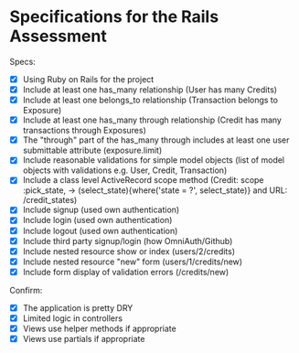 # Specifications for the Rails Assessment

Specs:
- [x] Using Ruby on Rails for the project
- [x] Include at least one has_many relationship (User has many Credits)
- [x] Include at least one belongs_to relationship (Transaction belongs to Exposure)
- [x] Include at least one has_many through relationship (Credit has many transactions through Exposures)
- [x] The "through" part of the has_many through includes at least one user submittable attribute (exposure.limit)
- [x] Include reasonable validations for simple model objects (list of model objects with validations e.g. User, Credit, Transaction)
- [x] Include a class level ActiveRecord scope method (Credit: scope :pick_state, -> (select_state){where('state = ?', select_state)} and URL: /credit_states)
- [x] Include signup (used own authentication)
- [x] Include login (used own authentication)
- [x] Include logout (used own authentication)
- [x] Include third party signup/login (how OmniAuth/Github)
- [x] Include nested resource show or index (users/2/credits)
- [x] Include nested resource "new" form (users/1/credits/new)
- [x] Include form display of validation errors (/credits/new)

Confirm:
- [x] The application is pretty DRY
- [x] Limited logic in controllers
- [x] Views use helper methods if appropriate
- [x] Views use partials if appropriate
